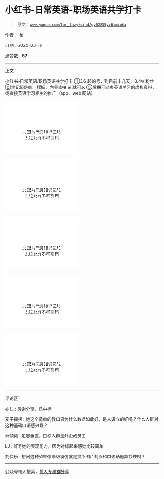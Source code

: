 # 小红书-日常英语-职场英语共学打卡

> 原文：[`www.yuque.com/for_lazy/wind/gy02835yc6imio6a`](https://www.yuque.com/for_lazy/wind/gy02835yc6imio6a)

作者： 龙

日期：2025-03-18

点赞数：**57**

* * *

正文：

小红书-日常英语/职场英语共学打卡 ①3.6 起的号，到目前十几天，3.4w 粉丝 ②笔记都是统一模板，内容直接 ai 就可以
③后期可以卖英语学习的虚拟资料，或者接英语学习相关的推广（app、web 网站）

![](img/85974b79889daa3f62f8459c077ec3b6.png "None")

![](img/747c25a7cbd1e7676ed10a2af2111d84.png "None")

![](img/46dad0b64ae26415a33d6d7564ee384f.png "None")

![](img/d997712f5db497f57434b171fdf7e0c9.png "None")

![](img/0e9a132b84b1889645377506e415c633.png "None")

* * *

评论区：

亦仁 : 感谢分享，已中标

麦子摇摆 : 她这个简单的教口语为什么数据如此好，是人设立的好吗？什么人群对这种基础口语感兴趣？

林倾倾 : 足够垂直，目标人群是外企的员工

LJ : 好奇她的表现能力，因为对标起来感觉比较简单

刘快乐 : 想问这种如果像素级模仿就是换个图片封面和口语话题算抄袭吗？

* * *

公众号懒人搜索，[懒人专属群分享](https://lazybook.fun/#/blog/group)